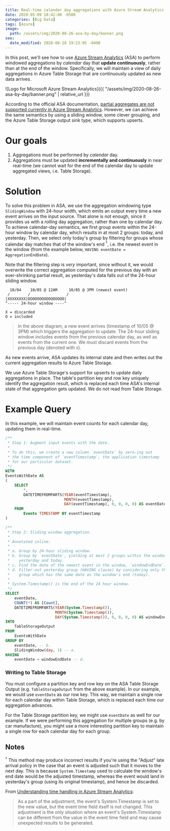 ```yaml
---
title: Real-time calendar day aggregations with Azure Stream Analytics
date: 2020-05-09 18:42:00 -0500
categories: [Big Data]
tags: [Azure]
image:
  path: /assets/img/2020-08-26-asa-by-day/banner.png
seo:
  date_modified: 2020-08-28 19:23:05 -0400
---
```


In this post, we'll see how to use [Azure Stream Analytics](https://azure.microsoft.com/en-us/services/stream-analytics/) (ASA) to perform windowed aggregations by _calendar_ day that **update continuously**, rather than at the end of the window. Specifically, we will maintain a view of daily aggregations in Azure Table Storage that are continuously updated as new data arrives.

![Logo for Microsoft Azure Stream Analytics]({{ "/assets/img/2020-08-26-asa-by-day/banner.png" | relative_url }})

According to the official ASA documentation, [partial aggregates are not supported currently in Azure Stream Analytics](https://docs.microsoft.com/en-us/azure/stream-analytics/stream-analytics-time-handling#output-event-frequency). However, we can achieve the same semantics by using a sliding window, some clever grouping, and the Azure Table Storage output sink type, which supports upserts.

# Our goals

1. Aggregations must be performed by _calendar_ day.
2. Aggregations must be updated **incrementally and continuously** in near real-time (we cannot wait for the end of the calendar day to update aggregated views, i.e. Table Storage).

# Solution

To solve this problem in ASA, we use the aggregation windowing type `SlidingWindow` with 24-hour width, which emits an output every time a new event arrives on the input source. That alone is not enough, since it provides us with a _rolling_ day aggregation, rather than one by calendar day. To achieve calendar-day semantics, we first group events within the 24-hour window by calendar day, which results in at most 2 groups: today, and yesterday. Then, we select only today's group by filtering for groups whose calendar day matches that of the window's end <sup>†</sup>, i.e. the newest event in the window (from the example below, `HAVING eventDate = AggregationEndDate`).

Note that the filtering step is _very_ important, since without it, we would overwrite the correct aggregation computed for the previous day with an ever-shrinking partial result, as yesterday's data falls out of the 24-hour sliding window.

```
  10/04    10/05 @ 12AM     10/05 @ 3PM (newest event)
 /        /                /
|XXXXXXXX|OOOOOOOOOOOOOOOO|
^----- 24-hour window ----^

X = discarded
O = included
```

> In the above diagram, a new event arrives (timestamp of 10/05 @ 3PM) which triggers the aggregation to update. The 24-hour sliding window includes events from the previous calendar day, as well as events from the current one. We must discard events from the previous day (denoted with `X`).

As new events arrive, ASA updates its internal state and then writes out the current aggregation results to Azure Table Storage.

We use Azure Table Storage's support for upserts to update daily aggregations in place. The table's partition key and row key uniquely identify the aggregation result, which is replaced each time ASA's internal state of that aggregation gets updated. We do not read from Table Storage.

# Example Query
In this example, we will maintain event counts for each calendar day, updating them in real-time.

```sql
/**
 * Step 1: Augment input events with the date.
 *
 * To do this, we create a new column `eventDate` by zero-ing out
 * the time component of `eventTimestamp`, the application timestamp
 * for our particular dataset.
 */
WITH   
EventsWithDate AS  
(
    SELECT
        *,
        DATETIMEFROMPARTS(YEAR(eventTimestamp), 
                          MONTH(eventTimestamp), 
                          DAY(eventTimestamp), 0, 0, 0, 0) AS eventDate
    FROM
        Events TIMESTAMP BY eventTimestamp
)

/**
 * Step 2: Sliding window aggregation.
 *
 * Annotated inline:
 *
 * a. Group by 24-hour sliding window.
 * b. Group by `eventDate`, yielding at most 2 groups within the window:
 *    yesterday and today.
 * c. Find the date of the newest event in the window, `windowEndDate`.
 * d. Filter-out yesterday group (HAVING clause) by considering only the
 *    group which has the same date as the window's end (today).
 *
 * System.Timestamp() is the end of the 24 hour window.
 */
SELECT
    eventDate,
    COUNT(*) AS [Count],
    DATETIMEFROMPARTS(YEAR(System.Timestamp()),
                      MONTH(System.Timestamp()),
                      DAY(System.Timestamp()), 0, 0, 0, 0) AS windowEndDate -- c.
INTO
    TableStorageOutput
FROM
    EventsWithDate
GROUP BY
    eventDate, -- b.
    SlidingWindow(day, 1) -- a.
HAVING
    eventDate = windowEndDate -- d.
```

### Writing to Table Storage
You must configure a partition key and row key on the ASA Table Storage Output (e.g. `TableStorageOutput` from the above example). In our example, we would use `eventDate` as our row key. This way, we maintain a single row for each calendar day within Table Storage, which is replaced each time our aggregation advances.

For the Table Storage partition key, we might use `eventDate` as well for our example. If we were performing this aggregation for multiple groups (e.g. by car manufacture), you might use a more interesting partition key to maintain a single row for each calendar day for each group.

## Notes
<sup>†</sup> This method may produce incorrect results if you're using the "Adjust" late arrival policy in the case that an event is adjusted such that it moves to the next day. This is because `System.Timestamp` used to calculate the window's end date would be the adjusted timestamp, whereas the event would land in yesterday's group (using its original timestamp), and hence be discarded.

From [Understanding time handling in Azure Stream Analytics](https://docs.microsoft.com/en-us/azure/stream-analytics/stream-analytics-time-handling#late-arriving-events):
> As a part of the adjustment, the event's System.Timestamp is set to the new value, but the event time field itself is not changed. This adjustment is the only situation where an event's System.Timestamp can be different from the value in the event time field and may cause unexpected results to be generated.
